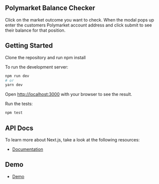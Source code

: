 ## Polymarket Balance Checker
Click on the market outcome you want to check. When the modal pops up enter the customers Polymarket account address and click submit
to see their balance for that position.
## Getting Started
Clone the repository and run npm install

To run the development server:

```bash
npm run dev
# or
yarn dev
```

Open [http://localhost:3000](http://localhost:3000) with your browser to see the result.

Run the tests:
```bash
npm test

```

## API Docs

To learn more about Next.js, take a look at the following resources:

- [Documentation](https://cristiangpr.github.io/balance-checker/global.html)


## Demo

- [Demo](https://pm-balance-checker.herokuapp.com/)
